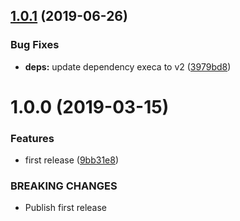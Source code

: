 ## [1.0.1](https://github.com/eclass/semantic-release-netlify/compare/v1.0.0...v1.0.1) (2019-06-26)


### Bug Fixes

* **deps:** update dependency execa to v2 ([3979bd8](https://github.com/eclass/semantic-release-netlify/commit/3979bd8))

# 1.0.0 (2019-03-15)


### Features

* first release ([9bb31e8](https://github.com/eclass/semantic-release-netlify/commit/9bb31e8))


### BREAKING CHANGES

* Publish first release
